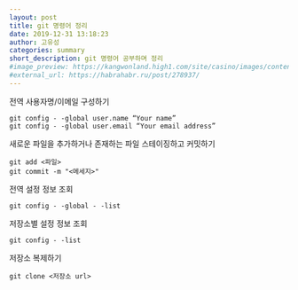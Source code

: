 ```yaml
---
layout: post
title: git 명령어 정리
date: 2019-12-31 13:18:23
author: 고유성
categories: summary
short_description: git 명령어 공부하며 정리
#image_preview: https://kangwonland.high1.com/site/casino/images/contents/cst_1764_img.jpg
#external_url: https://habrahabr.ru/post/278937/
---
```

전역 사용자명/이메일 구성하기

~~~
git config - -global user.name “Your name”
git config - -global user.email “Your email address”
~~~

새로운 파일을 추가하거나 존재하는 파일 스테이징하고 커밋하기

~~~
git add <파일>
git commit -m "<메세지>"
~~~

전역 설정 정보 조회

~~~
git config - -global - -list
~~~

저장소별 설정 정보 조회
~~~
git config - -list
~~~

저장소 복제하기
~~~
git clone <저장소 url>
~~~